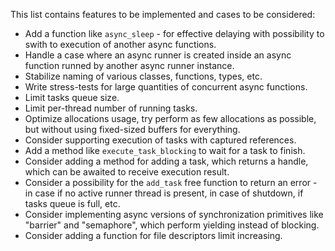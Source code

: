 This list contains features to be implemented and cases to be considered:

* Add a function like `async_sleep` - for effective delaying with possibility to swith to execution of another async functions.
* Handle a case where an async runner is created inside an async function runned by another async runner instance.
* Stabilize naming of various classes, functions, types, etc.
* Write stress-tests for large quantities of concurrent async functions.
* Limit tasks queue size.
* Limit per-thread number of running tasks.
* Optimize allocations usage, try perform as few allocations as possible, but without using fixed-sized buffers for everything.
* Consider supporting execution of tasks with captured references.
* Add a method like `execute_task_blocking` to wait for a task to finish.
* Consider adding a method for adding a task, which returns a handle, which can be awaited to receive execution result.
* Consider a possibility for the `add_task` free function to return an error - in case if no active runner thread is present, in case of shutdown, if tasks queue is full, etc.
* Consider implementing async versions of synchronization primitives like "barrier" and "semaphore", which perform yielding instead of blocking.
* Consider adding a function for file descriptors limit increasing.
